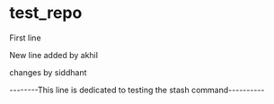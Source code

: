 # test_repo

First line 

New line added by akhil

changes by siddhant

--------This line is dedicated to testing the stash command----------

